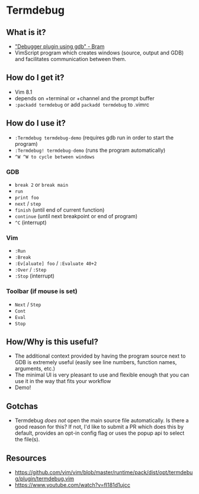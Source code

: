 # Termdebug

## What is it?
- ["Debugger plugin using gdb" - Bram](https://github.com/vim/vim/blob/master/runtime/pack/dist/opt/termdebug/plugin/termdebug.vim#L1)
- VimScript program which creates windows (source, output and GDB) and
facilitates communication between them.


## How do I get it?
- Vim 8.1
- depends on +terminal or +channel and the prompt buffer
- `:packadd termdebug` or add `packadd termdebug` to .vimrc

## How do I use it?
- `:Termdebug termdebug-demo` (requires gdb run in order to start the program)
- `:Termdebug! termdebug-demo` (runs the program automatically)
- `^W ^W to cycle between windows`

### GDB
- `break 2` or `break main`
- `run`
- `print foo`
- `next` / `step`
- `finish` (until end of current function)
- `continue` (until next breakpoint or end of program)
- `^C` (interrupt)

### Vim
- `:Run`
- `:Break`
- `:Ev[aluate] foo` / `:Evaluate 40+2`
- `:Over` / `:Step`
- `:Stop` (interrupt)

### Toolbar (if mouse is set)
- `Next` / `Step`
- `Cont`
- `Eval`
- `Stop`

## How/Why is this useful?
- The additional context provided by having the program source next to GDB is
extremely useful (easily see line numbers, function names, arguments, etc.)
- The minimal UI is very pleasant to use and flexible enough that you can use
it in the way that fits your workflow
- Demo!

## Gotchas
- Termdebug _does not_ open the main source file automatically. Is there a good 
reason for this? If not, I'd like to submit a PR which does this by default, 
provides an opt-in config flag or uses the popup api to select the file(s).

## Resources
- https://github.com/vim/vim/blob/master/runtime/pack/dist/opt/termdebug/plugin/termdebug.vim
- https://www.youtube.com/watch?v=fI181d1ujcc
